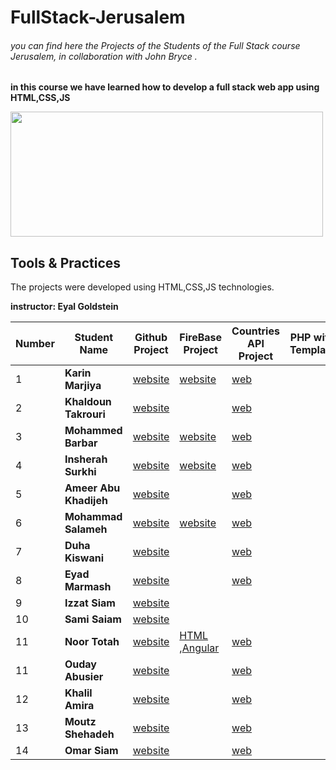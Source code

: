 # FullStack-Jerusalem
###### you can find here the Projects of the Students of the Full Stack course Jerusalem, in collaboration with John Bryce .
**in this course we have learned how to develop a full stack web app using HTML,CSS,JS**


<img src="https://upload.wikimedia.org/wikipedia/commons/8/89/John_bryce_logo.jpg" width="500" height="200"/>


## Tools & Practices
The projects were developed using HTML,CSS,JS technologies.

**instructor: Eyal Goldstein**

Number | Student Name | 	Github Project | FireBase Project | Countries API Project | PHP with Template
---| --- | --- | --- | --- | ---|
1 | **Karin Marjiya** |	[website](https://karinmarjieh.github.io/simpleweb) |  [website](https://jeru-bbec3.web.app/) | [web](https://countries-8079c.web.app/) |
2 | **Khaldoun Takrouri** |	[website](https://kht75.github.io/jerWepDevelopment/) | []() | [web](https://khald-f36d5.web.app/) |
3 | **Mohammed Barbar** |	[website](https://mohammedbarbar.github.io/Draft/) | [website](https://mywebsite-fe64c.web.app/) |[web](https://projectapicountry.firebaseapp.com/) |
4 | **Insherah Surkhi** |	[website](https://insherah-surkhi.github.io/relax) | [website](https://enjoy-6b4d2.web.app) | [web](https://world-country.web.app/) |
5 | **Ameer Abu Khadijeh** |	[website](https://ameerabukhadijeh.github.io/ameer/) | []() | [web](https://countries-79c2a.web.app/) |
6 | **Mohammad Salameh** |	[website](https://mohammadsalameh12.github.io/clock/) | [website](https://my-html-69287.web.app/) | [web](https://countries-of-the-world-88fdf.web.app/) |
7 | **Duha Kiswani** |	[website](https://duha-se.github.io/Ex/) | []() | [web](https://countries-42876.web.app/) |
8 | **Eyad Marmash** |	[website](https://eyadma.github.io/eyadmcv/) | []() | [web](https://taskone-c8f02.web.app/) |
9 | **Izzat Siam** |	[website](https://izzat-jb.github.io/HW1onGH/) | []() | []() |
10 | **Sami Saiam** |	[website](https://samisaiam.github.io/world-nature/) | []() | []() |
11 | **Noor Totah** |	[website](https://noortotah.github.io/simple-shopping-cart/) | [HTML](https://simple-html-shopping-cart.web.app/) ,[Angular](https://atteq-5eda8.web.app/) | [web](https://countriesapi-a25b3.firebaseapp.com/) |
11 | **Ouday Abusier** |	[website](https://ouday-abusier.github.io/oday-s-website/)  | []() | [web](https://fullstack-26cbc.web.app) |
12 | **Khalil Amira** |	[website](https://khalilamira22.github.io/kalil/) | []() | [web](https://my-world-2-2fe9b.web.app/) |
13 | **Moutz Shehadeh** |	[website](https://moutazshehadeh.github.io/moutaz-sh/) | []() | [web](https://firstproject-ed1ca.web.app/) |
14 | **Omar Siam** |	[website](https://omarsiam.github.io/omarcars/) | []() | [web](https://world-ad110.web.app/) |


